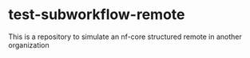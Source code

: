 # test-subworkflow-remote
This is a repository to simulate an nf-core structured remote in another organization
